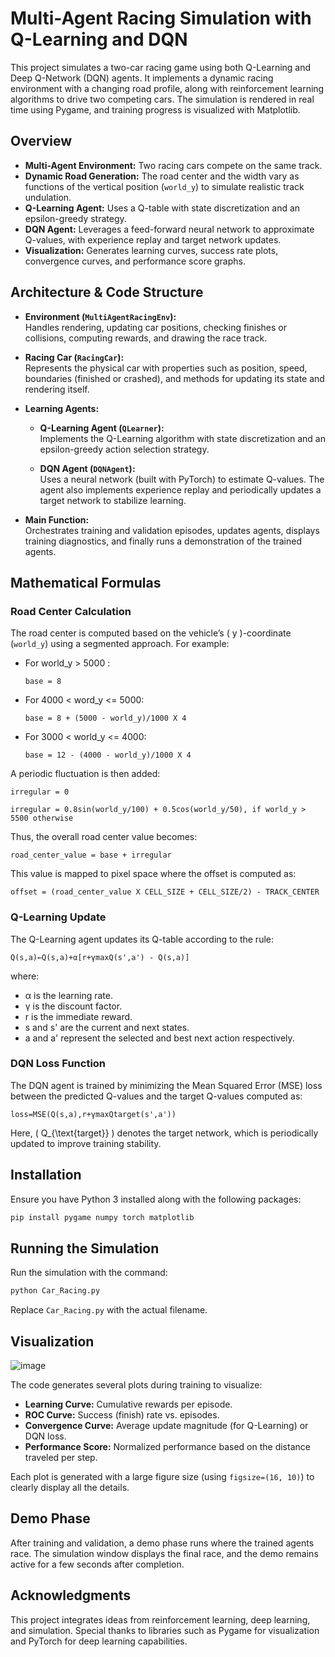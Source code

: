 # Multi-Agent Racing Simulation with Q-Learning and DQN

This project simulates a two-car racing game using both Q-Learning and Deep Q-Network (DQN) agents. It implements a dynamic racing environment with a changing road profile, along with reinforcement learning algorithms to drive two competing cars. The simulation is rendered in real time using Pygame, and training progress is visualized with Matplotlib.

## Overview

- **Multi-Agent Environment:** Two racing cars compete on the same track.
- **Dynamic Road Generation:** The road center and the width vary as functions of the vertical position (`world_y`) to simulate realistic track undulation.
- **Q-Learning Agent:** Uses a Q-table with state discretization and an epsilon-greedy strategy.
- **DQN Agent:** Leverages a feed-forward neural network to approximate Q-values, with experience replay and target network updates.
- **Visualization:** Generates learning curves, success rate plots, convergence curves, and performance score graphs.

## Architecture & Code Structure

- **Environment (`MultiAgentRacingEnv`):**  
  Handles rendering, updating car positions, checking finishes or collisions, computing rewards, and drawing the race track.
  
- **Racing Car (`RacingCar`):**  
  Represents the physical car with properties such as position, speed, boundaries (finished or crashed), and methods for updating its state and rendering itself.
  
- **Learning Agents:**
  - **Q-Learning Agent (`QLearner`):**  
    Implements the Q-Learning algorithm with state discretization and an epsilon-greedy action selection strategy.
    
  - **DQN Agent (`DQNAgent`):**  
    Uses a neural network (built with PyTorch) to estimate Q-values. The agent also implements experience replay and periodically updates a target network to stabilize learning.
  
- **Main Function:**  
  Orchestrates training and validation episodes, updates agents, displays training diagnostics, and finally runs a demonstration of the trained agents.

## Mathematical Formulas

### Road Center Calculation

The road center is computed based on the vehicle’s \( y \)-coordinate (`world_y`) using a segmented approach. For example:

- For world_y > 5000 :

      base = 8

- For 4000 < word_y <= 5000:  

      base = 8 + (5000 - world_y)/1000 X 4


- For 3000 < world_y <= 4000:

      base = 12 - (4000 - world_y)/1000 X 4


A periodic fluctuation is then added:
  
    irregular = 0
 
    irregular = 0.8sin(world_y/100) + 0.5cos(world_y/50), if world_y > 5500 otherwise


Thus, the overall road center value becomes:
  
    road_center_value = base + irregular

This value is mapped to pixel space where the offset is computed as:

    offset = (road_center_value X CELL_SIZE + CELL_SIZE/2) - TRACK_CENTER

### Q-Learning Update

The Q-Learning agent updates its Q-table according to the rule:

    Q(s,a)←Q(s,a)+α[r+γmaxQ(s',a') - Q(s,a)]

where:
- α is the learning rate.
- γ is the discount factor.
- r is the immediate reward.
- s and s' are the current and next states.
- a and a' represent the selected and best next action respectively.

### DQN Loss Function

The DQN agent is trained by minimizing the Mean Squared Error (MSE) loss between the predicted Q-values and the target Q-values computed as:

    loss=MSE(Q(s,a),r+γmaxQtarget(s',a'))

Here, \( Q_{\text{target}} \) denotes the target network, which is periodically updated to improve training stability.

## Installation

Ensure you have Python 3 installed along with the following packages:

```bash
pip install pygame numpy torch matplotlib
```

## Running the Simulation

Run the simulation with the command:

```bash
python Car_Racing.py
```

Replace `Car_Racing.py` with the actual filename.

## Visualization

![image](https://github.com/user-attachments/assets/b6c58061-1667-4da9-9726-d3cef19bbbf7)


The code generates several plots during training to visualize:
- **Learning Curve:** Cumulative rewards per episode.
- **ROC Curve:** Success (finish) rate vs. episodes.
- **Convergence Curve:** Average update magnitude (for Q-Learning) or DQN loss.
- **Performance Score:** Normalized performance based on the distance traveled per step.

Each plot is generated with a large figure size (using `figsize=(16, 10)`) to clearly display all the details.

## Demo Phase

After training and validation, a demo phase runs where the trained agents race. The simulation window displays the final race, and the demo remains active for a few seconds after completion.

## Acknowledgments

This project integrates ideas from reinforcement learning, deep learning, and simulation. Special thanks to libraries such as Pygame for visualization and PyTorch for deep learning capabilities.
